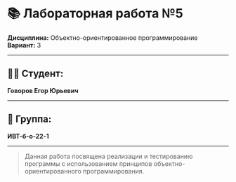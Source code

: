 # 📚 Лабораторная работа №5  

**Дисциплина:** Объектно-ориентированное программирование  
**Вариант:** 3  

---

## 👨‍🎓 Студент:  
**Говоров Егор Юрьевич**  

---

## 👥 Группа:  
**ИВТ-б-о-22-1**  

---

> Данная работа посвящена реализации и тестированию программы с использованием принципов объектно-ориентированного программирования.  
